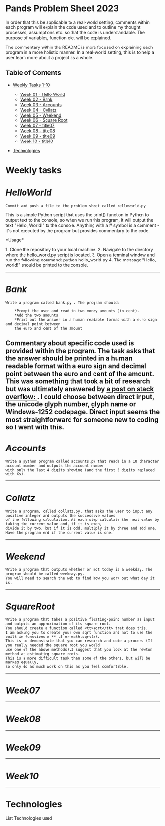 # Pands Problem Sheet 2023


In order that this be applicable to a real-world setting, comments within each program will explain the code used and to outline my thought processes, assumptions etc. so that the code is understandable. The purpose of variables, function etc. will be explained.

The commentary within the README is more focused on explaining each program in a more holistic manner. In a real-world setting, this is to help a user learn more about a project as a whole. 



## Table of Contents
* [Weekly Tasks 1-10 ](#weekly-tasks)
    * [Week 01 - Hello World](#helloWorld)
    * [Week 02 - Bank](#Bank)
    * [Week 03 - Accounts](#accounts)
    * [Week 04 - Collatz](#collatz)
    * [Week 05 - Weekend](#weekend)
    * [Week 06 - Square Root](#squareroot)
    * [Week 07 - title07](#title07)
	* [Week 08 - title08](#title08)
    * [Week 09 - title09](#title09)
    * [Week 10 - title10](#title10)
	
* [Technologies](#technologies)


Weekly tasks
======
# ***HelloWorld***

    Commit and push a file to the problem sheet called helloworld.py

This is a simple Python script that uses the print() function in Python to output text to the console, so when we run this program, it will output the text "Hello, World!" to the console. Anything with a # symbol is a comment - it's not executed by the program but provides commentary to the code.

<p>*Usage*</p>
		1. Clone the repository to your local machine.
		2. Navigate to the directory where the hello_world.py script is located. 
		3. Open a terminal window and run the following command: python hello_world.py
		4. The message "Hello, world!" should be printed to the console.

- - - -

  # ***Bank***

    Write a program called bank.py . The program should:

		*Prompt the user and read in two money amounts (in cent).
		*Add the two amounts
		*Print out the answer in a human readable format with a euro sign and decimal point between 
		the euro and cent of the amount 
	
Commentary about specific code used is provided within the program. The task asks that the answer should be printed in a human readable format with a euro sign and decimal point between the euro and cent of the amount. This was something that took a bit of research but was ultimately answered by [a post on stack overflow: ](https://stackoverflow.com/questions/39935857/how-can-i-print-a-euro-%E2%82%AC-symbol-in-python). I could choose between direct input, the unicode glyph number, glyph name or Windows-1252 codepage. Direct input seems the most straightforward for someone new to coding so I went with this.
----

  # ***Accounts***  
   
	Write a python program called accounts.py that reads in a 10 character account number and outputs the account number 
	with only the last 4 digits showing (and the first 6 digits replaced with Xs).

----

  # ***Collatz***

    Write a program, called collatz.py, that asks the user to input any positive integer and outputs the successive values 
	of the following calculation. At each step calculate the next value by taking the current value and, if it is even,
	divide it by two, but if it is odd, multiply it by three and add one. Have the program end if the current value is one.


----

  # ***Weekend***

    Write a program that outputs whether or not today is a weekday. The program should be called weekday.py.
	You will need to search the web to find how you work out what day it is.


- - - -

  # ***SquareRoot***

    Write a program that takes a positive floating-point number as input and outputs an approximation of its square root.
	You should create a function called <tt>sqrt</tt> that does this.
	I am asking you to create your own sqrt function and not to use the built in functions x ** .5 or math.sqrt(x).
	This is to demonstrate that you can research and code a process (If you really needed the square root you would 
	use one of the above methods).I suggest that you look at the newton method at estimating square roots.
	This is a more difficult task than some of the others, but will be marked equally, 
	so only do as much work on this as you feel comfortable.

- - - -
  # ***Week07***
    
    
- - - -
  # ***Week08***
    
    
- - - -
  # ***Week09***
    
    
- - - -
  # ***Week10***
    
    
- - - -

Technologies
====

  List Technologies used


